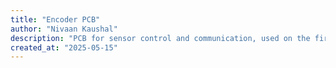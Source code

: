 ```yaml
---
title: "Encoder PCB"
author: "Nivaan Kaushal"
description: "PCB for sensor control and communication, used on the first liquid fueled rocket built by high schoolers!"
created_at: "2025-05-15"
---
```

